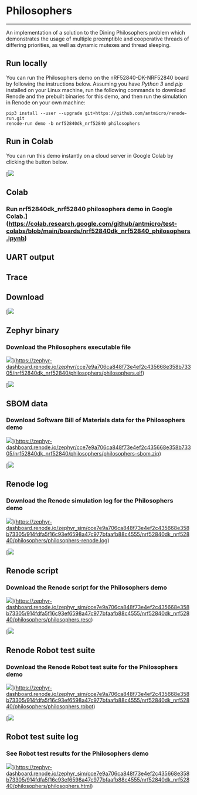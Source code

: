 


Philosophers
============




---




An implementation of a solution to the Dining Philosophers problem which
demonstrates the usage of multiple preemptible and cooperative threads of
differing priorities, as well as dynamic mutexes and thread sleeping.



Run locally
-----------




You can run the Philosophers demo on the nRF52840\-DK\-NRF52840 board by
following the instructions below. Assuming you have *Python 3* and *pip*
installed on your Linux machine, run the following commands to download Renode
and the prebuilt binaries for this demo, and then run the simulation in Renode
on your own machine:



```
pip3 install --user --upgrade git+https://github.com/antmicro/renode-run.git
renode-run demo -b nrf52840dk_nrf52840 philosophers

```


Run in Colab
------------



You can run this demo instantly on a cloud server in Google Colab by clicking
the button below.



[![](./colab.svg)


Colab
-----


### Run nrf52840dk\_nrf52840 philosophers demo in Google Colab.](https://colab.research.google.com/github/antmicro/test-colabs/blob/main/boards/nrf52840dk_nrf52840_philosophers.ipynb)


UART output
-----------






Trace
-----







Download
--------




[![](./artifacts.svg)


Zephyr binary
-------------


### Download the Philosophers executable file




![](./download.svg)](https://zephyr-dashboard.renode.io/zephyr/cce7e9a706ca848f73e4ef2c435668e358b73305/nrf52840dk_nrf52840/philosophers/philosophers.elf)


[![](./sbom.svg)


SBOM data
---------


### Download Software Bill of Materials data for the Philosophers demo




![](./download.svg)](https://zephyr-dashboard.renode.io/zephyr/cce7e9a706ca848f73e4ef2c435668e358b73305/nrf52840dk_nrf52840/philosophers/philosophers-sbom.zip)


[![](./renode-artifacts.svg)


Renode log
----------


### Download the Renode simulation log for the Philosophers demo




![](./download.svg)](https://zephyr-dashboard.renode.io/zephyr_sim/cce7e9a706ca848f73e4ef2c435668e358b73305/914fdfa5f16c93ef6598a47c977bfaafb88c4555/nrf52840dk_nrf52840/philosophers/philosophers-renode.log)


[![](./renode-artifacts.svg)


Renode script
-------------


### Download the Renode script for the Philosophers demo




![](./download.svg)](https://zephyr-dashboard.renode.io/zephyr_sim/cce7e9a706ca848f73e4ef2c435668e358b73305/914fdfa5f16c93ef6598a47c977bfaafb88c4555/nrf52840dk_nrf52840/philosophers/philosophers.resc)


[![](./renode-artifacts.svg)


Renode Robot test suite
-----------------------


### Download the Renode Robot test suite for the Philosophers demo




![](./download.svg)](https://zephyr-dashboard.renode.io/zephyr_sim/cce7e9a706ca848f73e4ef2c435668e358b73305/914fdfa5f16c93ef6598a47c977bfaafb88c4555/nrf52840dk_nrf52840/philosophers/philosophers.robot)


[![](./robot.svg)


Robot test suite log
--------------------


### See Robot test results for the Philosophers demo




![](./download.svg)](https://zephyr-dashboard.renode.io/zephyr_sim/cce7e9a706ca848f73e4ef2c435668e358b73305/914fdfa5f16c93ef6598a47c977bfaafb88c4555/nrf52840dk_nrf52840/philosophers/philosophers.html)


